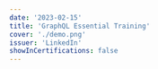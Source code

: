 ```yaml
---
date: '2023-02-15'
title: 'GraphQL Essential Training'
cover: './demo.png'
issuer: 'LinkedIn'
showInCertifications: false
---
```

